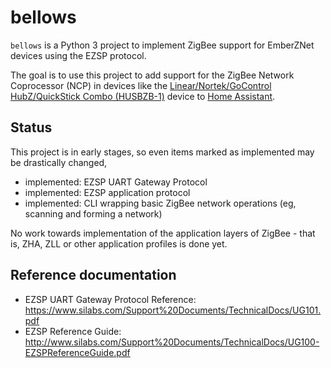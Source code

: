 # bellows

`bellows` is a Python 3 project to implement ZigBee support for EmberZNet
devices using the EZSP protocol.

The goal is to use this project to add support for the ZigBee Network
Coprocessor (NCP) in devices like the [Linear/Nortek/GoControl HubZ/QuickStick
Combo (HUSBZB-1)][HubZ] device to [Home Assistant][hass].

[Hubz]: http://www.gocontrol.com/detail.php?productId=6
[hass]: https://home-assistant.io/

## Status

This project is in early stages, so even items marked as implemented may be
drastically changed, 

 * implemented: EZSP UART Gateway Protocol
 * implemented: EZSP application protocol
 * implemented: CLI wrapping basic ZigBee network operations (eg, scanning and
   forming a network)

No work towards implementation of the application layers of ZigBee - that is,
ZHA, ZLL or other application profiles is done yet.

## Reference documentation

 * EZSP UART Gateway Protocol Reference:
   https://www.silabs.com/Support%20Documents/TechnicalDocs/UG101.pdf
 * EZSP Reference Guide:
   http://www.silabs.com/Support%20Documents/TechnicalDocs/UG100-EZSPReferenceGuide.pdf

